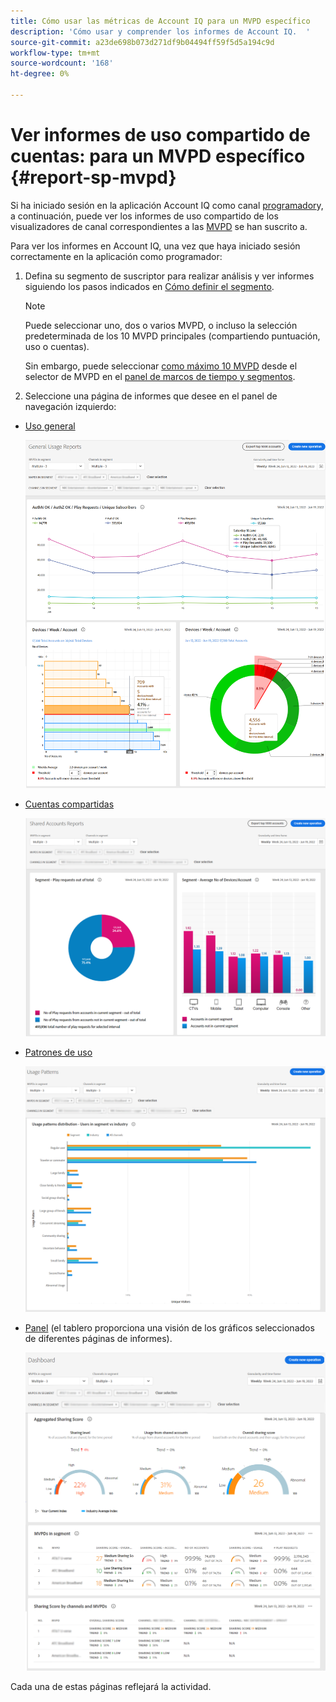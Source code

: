```yaml
---
title: Cómo usar las métricas de Account IQ para un MVPD específico
description: 'Cómo usar y comprender los informes de Account IQ.  '
source-git-commit: a23de698b073d271df9b04494ff59f5d5a194c9d
workflow-type: tm+mt
source-wordcount: '168'
ht-degree: 0%

---
```



# Ver informes de uso compartido de cuentas: para un MVPD específico <!--and programmer--> {#report-sp-mvpd}

Si ha iniciado sesión en la aplicación Account IQ como canal [programador](/help/AccountIQ/product-concepts.md#programmer-def)y, a continuación, puede ver los informes de uso compartido de los visualizadores de canal correspondientes a las [MVPD](/help/AccountIQ/product-concepts.md#mvpd-def) se han suscrito a.

Para ver los informes en Account IQ, una vez que haya iniciado sesión correctamente en la aplicación como programador:

1. Defina su segmento de suscriptor para realizar análisis y ver informes siguiendo los pasos indicados en [Cómo definir el segmento](/help/AccountIQ/howto-select-segment-timeframe.md).

   >[!NOTE]
   >
   >Puede seleccionar uno, dos o varios MVPD, o incluso la selección predeterminada de los 10 MVPD principales (compartiendo puntuación, uso o cuentas).
   >
   >
   >Sin embargo, puede seleccionar [como máximo 10 MVPD](/help/AccountIQ/limitations.md) desde el selector de MVPD en el [panel de marcos de tiempo y segmentos](/help/AccountIQ/segments-timeframe.md).

1. Seleccione una página de informes que desee en el panel de navegación izquierdo:

* [Uso general](/help/AccountIQ/general-usage-reports.md)

   ![](assets/specific-mvpd-gen-usage.png)
* [Cuentas compartidas](/help/AccountIQ/shared-acc-reports.md)

   ![](assets/specific-mvpd-shared-acc.png)
* [Patrones de uso](/help/AccountIQ/usage-patterns.md)

   ![](assets/specific-mvpd-usage-pattern.png)

* [Panel](/help/AccountIQ/dashboard.md) (el tablero proporciona una visión de los gráficos seleccionados de diferentes páginas de informes).

   ![](assets/specific-mvpd-dashboard.png)

Cada una de estas páginas reflejará la actividad.

<!--## If you are logged in as an MVPD {#report-sp-programmer}

To view reports in Account IQ, once you have successfully logged in to the application as an MVPD:

1. Select the desired programmer channel(s) from from the **Channels in segment** drop-down option.

   ![select channels](assets/programmer-selection.png)

 1. From the **Granularity and time frame** option, select the time interval to view reports. You can aggregate the time intervals week-wise or month-wise.

1. Select a desired reports page from the left navigation-[General Usage](/help/AccountIQ/general-usage-reports.md), [Shared Accounts](/help/AccountIQ/shared-acc-reports.md), [Usage Patterns](/help/AccountIQ/usage-patterns.md), or even [Dashboard](/help/AccountIQ/dashboard.md) (dashboard gives a glimpse of the selected graphs from different reports pages).

![reports for specific programmer](assets/report-forspecific-programmer.png)
-->